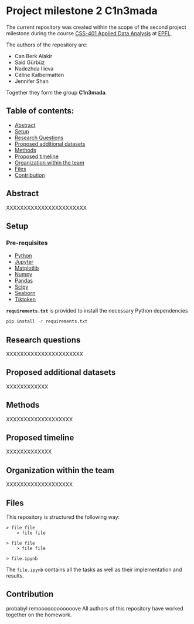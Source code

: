 # Project milestone 2 C1n3mada 

The current repository was created within the scope of the second project milestone during the course [CSS-401 Applied Data Analysis](https://edu.epfl.ch/coursebook/en/applied-data-analysis-CS-401) at [EPFL](https://www.epfl.ch/en/).

The authors of the repository are:
 
- Can Berk Alakir
- Said Gürbüz
- Nadezhda Ilieva
- Céline Kalbermatten
- Jennifer Shan

Together they form the group **C1n3mada**.

## Table of contents:

- [Abstract](#abstract)
- [Setup](#setup)
- [Research Questions](#research-questions)
- [Proposed additional datasets](#proposed-additional-datasets)
- [Methods](#methods)
- [Proposed timeline](#proposed-timeline)
- [Organization within the team](#organization-within-the-team)
- [Files](#files)
- [Contribution](#contribution)

## Abstract
XXXXXXXXXXXXXXXXXXXXXXX

## Setup

### Pre-requisites

- [Python](https://www.python.org/downloads/)
- [Jupyter](https://jupyter.org/)
- [Matplotlib](https://matplotlib.org/)
- [Numpy](https://numpy.org/)
- [Pandas](https://pandas.pydata.org/)
- [Scipy](https://scipy.org/install/)
- [Seaborn](https://seaborn.pydata.org/)
- [Tiktoken](https://pypi.org/project/tiktoken/0.1.1/)

**`requirements.txt`** is provided to install the necessary Python dependencies

```sh
pip install -r requirements.txt
```

## Research questions
XXXXXXXXXXXXXXXXXXXXXX

## Proposed additional datasets
XXXXXXXXXXXX

## Methods
XXXXXXXXXXXXXXXXXXX

## Proposed timeline
XXXXXXXXXXXXX

## Organization within the team
XXXXXXXXXXXXXXXXXXX

## Files
This repository is structured the following way:

```
> file file
    > file file

> file file
    > file file

> file.ipynb
```

The `file.ipynb` contains all the tasks as well as their implementation and results.

## Contribution
probabyl remoooooooooooove
All authors of this repository have worked together on the homework.


